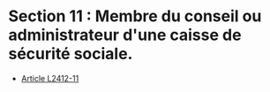 # Section 11 : Membre du conseil ou administrateur d'une caisse de sécurité sociale.

* [Article L2412-11](./LEGIARTI000006902336.md)
